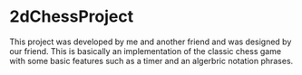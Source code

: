 # 2dChessProject
This project was developed by me and another friend and was designed by our friend. This is basically an implementation of the classic chess game with some basic features such as a timer and an algerbric notation phrases. 
